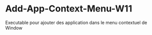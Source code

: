 # Add-App-Context-Menu-W11
Executable pour ajouter des application dans le menu contextuel de Window
